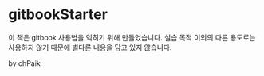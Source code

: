 # gitbookStarter

이 책은 gitbook 사용법을 익히기 위해 만들었습니다. 실습 목적 이외의 다른 용도로는 사용하지 않기 때문에 별다른 내용을 담고 있지 않습니다.

by chPaik